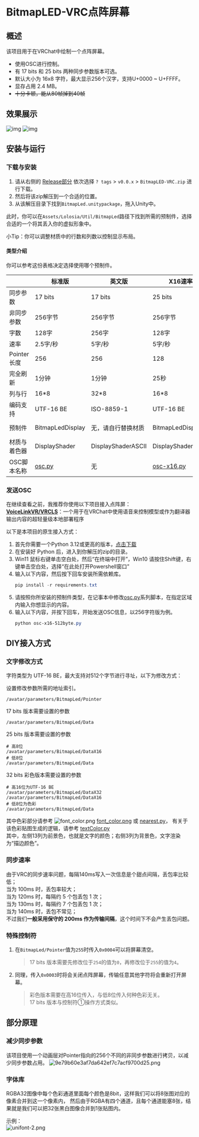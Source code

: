 # BitmapLED-VRC点阵屏幕

## 概述

该项目用于在VRChat中绘制一个点阵屏幕。

- 使用OSC进行控制。
- 有 17 bits 和 25 bits 两种同步参数版本可选。
- 默认大小为 16x8 字符，最大显示256个汉字，支持U+0000 ~ U+FFFF。
- 显存占用 2.4 MB。
- <del>十分卡顿，能从80帧掉到40帧</del>

## 效果展示

![img](./img/3d14ffe4d66bd87a9f73031ffd1d4e99.png)
![img](./img/6e9179165c4505c5320efa05cac26c18.png)

## 安装与运行

### 下载与安装

1. 请从右侧的 [Release部分](https://github.com/lolosiax/VRCBitmapLed/releases) 依次选择 `? tags` > `v0.0.x` > `BitmapLED-VRC.zip` 进行下载。  
2. 然后将该zip解压到一个合适的位置。  
3. 从该解压目录下找到`BitmapLed.unitypackage`，拖入Unity中。

此时，你可以在`Assets/Lolosia/Util/BitmapLed`路径下找到所需的预制件，选择合适的一个将其丢入你的虚拟形象中。  

小Tip：你可以调整材质中的行数和列数以控制显示布局。

#### 类型介绍  
你可以参考这份表格决定选择使用哪个预制件。

|           | 标准版              | 英文版                | X16速率版                   | 256字符版                                   | 256字符彩色版                                 |
|-----------|------------------|--------------------|--------------------------|------------------------------------------|------------------------------------------|
| 同步参数      | 17 bits          | 17 bits            | 25 bits                  | 25 bits                                  | 32 bits                                  |
| 非同步参数     | 256字节            | 256字节              | 256字节                    | 512字节                                    | 768字节                                    |
| 字数        | 128字             | 256字               | 128字                     | 256字                                     | 256字                                     |
| 速率        | 2.5字/秒           | 5字/秒               | 5字/秒                     | 5字/秒                                     | 5字/秒                                     |
| Pointer长度 | 256              | 256                | 128                      | 256                                      | 256                                      |
| 完全刷新      | 1分钟              | 1分钟                | 25秒                      | 1分钟                                      | 1分钟                                      |
| 列与行       | 16*8             | 32*8               | 16*8                     | 16*16                                    | 16*16                                    |
| 编码支持      | UTF-16 BE        | ISO-8859-1         | UTF-16 BE                | UTF-16 BE                                | UTF-16 BE                                |
| 预制件       | BitmapLedDisplay | 无，请自行替换材质          | BitmapLedDisplayX16      | BitmapLedDisplayX16-512byte              | BitmapLedDisplayX24-768byte              |
| 材质与着色器    | DisplayShader    | DisplayShaderASCII | DisplayShader            | DisplayShader512                         | DisplayShaderRGB768                      |
| OSC脚本名称   | [osc.py](osc.py) | 无                  | [osc-x16.py](osc-x16.py) | [osc-x16-512byte.py](osc-x16-512byte.py) | [osc-x24-768byte.py](osc-x24-768byte.py) |


### 发送OSC

在继续查看之前，我推荐你使用以下项目接入点阵屏：  
**[VoiceLinkVR/VRCLS](https://github.com/VoiceLinkVR/VRCLS)**：一个用于在VRChat中使用语音来控制模型或作为翻译器输出内容的超轻量级本地部署程序

以下是本项目的原生接入方式：

1. 首先你需要一个Python 3.12或更高的版本，[点击下载](https://www.python.org/ftp/python/3.13.2/python-3.13.2-amd64.exe)
2. 在安装好 Python 后，进入到你解压的zip的目录。
3. Win11 鼠标右键单击空白处，然后“在终端中打开”，Win10 请按住Shift键，右键单击空白处，选择“在此处打开Powershell窗口”
4. 输入以下内容，然后按下回车安装所需依赖库。
   ```powershell
   pip install -r requirements.txt
   ```
5. 请按照你所安装的预制件类型，在记事本中修改[osc.py](osc.py)系列脚本，在指定区域内输入你想显示的内容。
6. 输入以下内容，并按下回车，开始发送OSC信息，以256字符版为例。
   ```powershell
   python osc-x16-512byte.py
   ```

## DIY接入方式

### 文字修改方式
字符类型为 UTF-16 BE，最大支持对512个字节进行寻址，以下为修改方式：

设置修改参数所需的地址索引。

```plaintext
/avatar/parameters/BitmapLed/Pointer
```

17 bits 版本需要设置的参数

```plaintext
/avatar/parameters/BitmapLed/Data
```

25 bits 版本需要设置的参数

```plaintext
# 高8位
/avatar/parameters/BitmapLed/DataX16
# 低8位
/avatar/parameters/BitmapLed/Data
```

32 bits 彩色版本需要设置的参数  
```plaintext
# 高16位为UTF-16 BE
/avatar/parameters/BitmapLed/DataX32
/avatar/parameters/BitmapLed/DataX16
# 低8位为色彩
/avatar/parameters/BitmapLed/Data
```
其中色彩部分请参考 ![font_color.png](Assets/Lolosia/Util/BitmapLed/Texture/font_color.png) [font_color.png](Assets/Lolosia/Util/BitmapLed/Texture/font_color.png) 或 [nearest.py](nearest.py)，
有关于该色彩贴图生成的逻辑，请参考 [textColor.py](sundry/textColor.py)  
其中，左侧13列为前景色，也就是文字的颜色；右侧3列为背景色，文字渲染为“描边颜色”。

### 同步速率

由于VRC的同步速率问题，每隔140ms写入一次信息是个甜点间隔，丢包率比较低；  
当为 100ms 时，丢包率较大；  
当为 120ms 时，每隔约 5 个包丢包 1 次；  
当为 130ms 时，每隔约 7 个包丢包 1 次；  
当为 140ms 时，丢包不常见；  
不过我们**一般采用保守的 200ms 作为传输间隔**，这个时间下不会产生丢包问题。

### 特殊控制符

1. 在`BitmapLed/Pointer`值为`255`时传入`0x0004`可以将屏幕清空。
   > 17 bits 版本需要先修改位于`254`的值为`0`，再修改位于`255`的值为`4`。
2. 同理，传入`0x0003`时将会关闭点阵屏幕，传输任意其他字符将会重新打开屏幕。
   > 彩色版本需要在高16位传入，与低8位传入何种色彩无关。  
   > 17 bits 版本与控制符①操作方式类似。

## 部分原理

### 减少同步参数

该项目使用一个动画层对Pointer指向的256个不同的非同步参数进行拷贝，以减少同步参数占用。
![9e79b60e3af7da642ef7c7acf9700d25.png](img/9e79b60e3af7da642ef7c7acf9700d25.png)

### 字体库

RGBA32图像中每个色彩通道里面每个颜色是8bit，这样我们可以将8张图对应的像素合并到这一个像素内，
然后由于RGBA有四个通道，且每个通道能塞8张，结果就是我们可以把32张黑白图像合并到1张贴图内。

示例：  
![unifont-2.png](Assets/Lolosia/Util/BitmapLed/Texture/unifont-2.png)